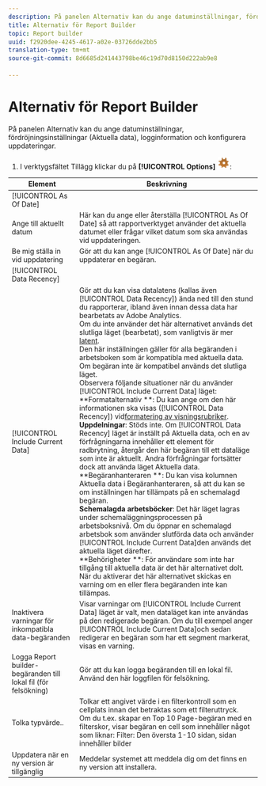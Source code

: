 ```yaml
---
description: På panelen Alternativ kan du ange datuminställningar, fördröjningsinställningar (Aktuella data), logginformation och konfigurera uppdateringar.
title: Alternativ för Report Builder
topic: Report builder
uuid: f2920dee-4245-4617-a02e-03726dde2bb5
translation-type: tm+mt
source-git-commit: 8d6685d241443798be46c19d70d8150d222ab9e8

---
```



# Alternativ för Report Builder

På panelen Alternativ kan du ange datuminställningar, fördröjningsinställningar (Aktuella data), logginformation och konfigurera uppdateringar.

1. I verktygsfältet Tillägg klickar du på **[!UICONTROL Options]** ![](assets/options_icon.png):

| Element | Beskrivning |
|--- |--- |
| [!UICONTROL As Of Date] |  |
| Ange till aktuellt datum | Här kan du ange eller återställa [!UICONTROL As Of Date] så att rapportverktyget använder det aktuella datumet eller frågar vilket datum som ska användas vid uppdateringen. |
| Be mig ställa in vid uppdatering | Gör att du kan ange [!UICONTROL As Of Date] när du uppdaterar en begäran. |
| [!UICONTROL Data Recency] |  |
| [!UICONTROL Include Current Data] | Gör att du kan visa datalatens (kallas även [!UICONTROL Data Recency]) ända ned till den stund du rapporterar, ibland även innan dessa data har bearbetats av Adobe Analytics.<br>Om du inte använder det här alternativet används det slutliga läget (bearbetat), som vanligtvis är mer [latent](https://docs.adobe.com/content/help/en/analytics/analyze/reports-analytics/current-data.html).<br>Den här inställningen gäller för alla begäranden i arbetsboken som är kompatibla med aktuella data. Om begäran inte är kompatibel används det slutliga läget.<br>Observera följande situationer när du använder [!UICONTROL Include Current Data] läget:<br>**Formatalternativ **: Du kan ange om den här informationen ska visas ([!UICONTROL Data Recency]) vid[formatering av visningsrubriker](/help/analyze/report-builder/layout/t-format-display-headers.md).<br>**Uppdelningar**: Stöds inte. Om [!UICONTROL Data Recency] läget är inställt på Aktuella data, och en av förfrågningarna innehåller ett element för radbrytning, återgår den här begäran till ett dataläge som inte är aktuellt. Andra förfrågningar fortsätter dock att använda läget Aktuella data.<br>**Begäranhanteraren **: Du kan visa kolumnen Aktuella data i Begäranhanteraren, så att du kan se om inställningen har tillämpats på en schemalagd begäran.<br>**Schemalagda arbetsböcker**: Det här läget lagras under schemaläggningsprocessen på arbetsboksnivå. Om du öppnar en schemalagd arbetsbok som använder slutförda data och använder [!UICONTROL Include Current Data]den används det aktuella läget därefter.<br>**Behörigheter **: För användare som inte har tillgång till aktuella data är det här alternativet dolt.  När du aktiverar det här alternativet skickas en varning om en eller flera begäranden inte kan tillämpas. |
| Inaktivera varningar för inkompatibla data-begäranden | Visar varningar om [!UICONTROL Include Current Data] läget är valt, men dataläget kan inte användas på den redigerade begäran.  Om du till exempel anger [!UICONTROL Include Current Data]och sedan redigerar en begäran som har ett segment markerat, visas en varning. |
| Logga Report builder-begäranden till lokal fil (för felsökning) | Gör att du kan logga begäranden till en lokal fil. Använd den här loggfilen för felsökning. |
| Tolka typvärde.. | Tolkar ett angivet värde i en filterkontroll som en cellplats innan det betraktas som ett filteruttryck.<br>Om du t.ex. skapar en Top 10 Page-begäran med en filterskor, visar begäran en cell som innehåller något som liknar:   Filter: Den översta 1-10 sidan, sidan innehåller bilder |
| Uppdatera när en ny version är tillgänglig | Meddelar systemet att meddela dig om det finns en ny version att installera. |
